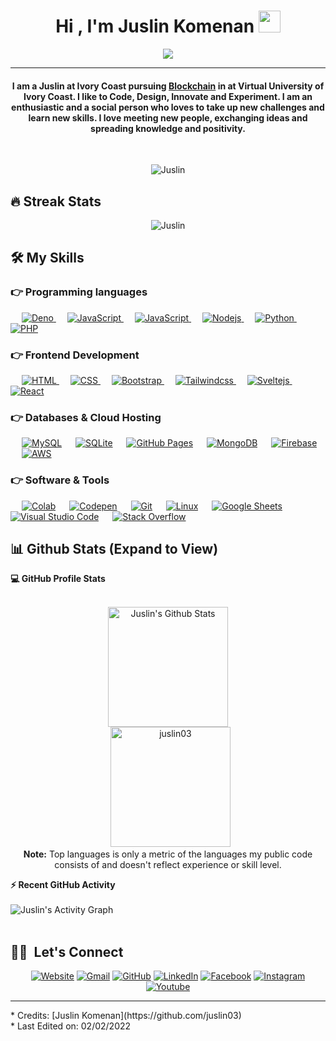 
<!-- <div align="center">
	<br>
	<img src="./header.svg" width="100%" height="200" alt="Juslin K.">
</div> -->
<h1 align="center">Hi , I'm Juslin Komenan <img src="https://media.giphy.com/media/hvRJCLFzcasrR4ia7z/giphy.gif" width="35"></h1>
<p align="center">
  <img src="https://readme-typing-svg.herokuapp.com?lines=Computer+Science+Student;FullStack+Web+Developer;Blockchain%20|%20AI%20|%20ML%20Enthusiast;Community%20Manager;Trainer%20at%20Simplon;Always%20learning%20new%20things&center=true&width=500&height=50">
</p>
<hr/>
<h4 align="center">I am a Juslin at Ivory Coast pursuing <a href="https://www.ibm.com/topics/benefits-of-blockchain">Blockchain</a> in at Virtual University of Ivory Coast. I like to Code, Design, Innovate and Experiment. I am an enthusiastic and a social person who loves to take up new challenges and learn new skills. I love meeting new people, exchanging ideas and spreading knowledge and positivity.</h4>
<br>
<p align="center"> <img src="https://komarev.com/ghpvc/?username=juslin03&label=Profile%20views&color=0e75b6&style=plastic" alt="Juslin" /> </p>

## 🔥 Streak Stats
<p align="center"><img src="https://github-readme-streak-stats.herokuapp.com/?user=juslin03&theme=algolia" alt="Juslin"  /></p>

## 🛠️ My Skills

### 👉 Programming languages

<p align="left"> 
  &emsp; 
  <a href="https://deno.land/" target="_blank"> 
    <img alt="Deno" src="https://img.shields.io/badge/Deno-000.svg?logo=Deno&logoColor=white">
  </a>
  &emsp;
  <a href="https://developer.mozilla.org/en-US/docs/Web/JavaScript" target="_blank"> 
     <img alt="JavaScript" src="https://img.shields.io/badge/JavaScript%20-%23F7DF1E.svg?logo=javascript&logoColor=black">
   </a>
  &emsp;
  <a href="https://www.typescriptlang.org/" target="_blank"> 
     <img alt="JavaScript" src="https://img.shields.io/badge/TypeScript%20-%56F7DF1E.svg?logo=typescript&logoColor=black">
   </a>
  &emsp;
  <a href="https://nodejs.org" target="_blank"> 
    <img alt="Nodejs" src="https://img.shields.io/badge/-Node.js-05122A?style=flat&logo=node.js">
  </a>
  &emsp;
   <a href="https://www.python.org" target="_blank">
    <img alt="Python" src="https://img.shields.io/badge/Python%20-%2314354C.svg?logo=python&logoColor=white">
  </a>
  &emsp;
  <a href="https://www.php.net/">
    <img alt="PHP" src="https://img.shields.io/badge/PHP-%23777BB4.svg?logo=php&logoColor=white"/>
  </a>
</p>

### 👉 Frontend Development
<p align="left"> 
  &emsp; 
  <a href="https://www.w3.org/html/" target="_blank"> 
   <img alt="HTML" src="https://img.shields.io/badge/HTML5%20-%23E34F26.svg?logo=html5&logoColor=white">
  </a>   
  &emsp;
  <a href="https://www.w3schools.com/css/" target="_blank">
    <img alt="CSS" src="https://img.shields.io/badge/CSS3%20-%231572B6.svg?logo=css3&logoColor=white">
  </a> 
   &emsp;
  <a href="https://getbootstrap.com" target="_blank"> 
    <img alt="Bootstrap" src="https://img.shields.io/badge/Bootstrap-%23563D7C.svg?style=flat&logo=bootstrap&logoColor=white"/>
  </a>
   &emsp;
  <a href="https://tailwindcss.com" target="_blank"> 
    <img alt="Tailwindcss" src="https://img.shields.io/badge/-Tailwindcss-06B6D4?style=flat&logo=Tailwindcss&logoColor=white"/>
  </a>
   &emsp;
  <a href="https://kit.svelte.dev" target="_blank"> 
    <img alt="Sveltejs" src="https://img.shields.io/badge/-SvelteKit-ff3e00?style=flat&logo=Svelte&logoColor=white"/>
  </a>
  &emsp;
  <a href="https://reactjs.org" target="_blank"> 
    <img alt="React" src="https://img.shields.io/badge/-React-05122A?style=flat&logo=react"/>
  </a>
</p>

### 👉 Databases & Cloud Hosting
<p align="left">
  &emsp;
    <a href="https://www.mysql.com/"><img alt="MySQL" src="https://img.shields.io/badge/MySQL-%2300f.svg?style=flat&llogo=mysql&logoColor=white"></a>
  &emsp;
    <a href="https://www.sqlite.org/"><img alt="SQLite" src ="https://img.shields.io/badge/sqlite-%2307405e.svg?style=flat&logo=sqlite&logoColor=white"/></a>
  &emsp;
    <a href="https://www.pages.github.com"><img alt="GitHub Pages" src="https://img.shields.io/badge/GitHub%20Pages-%23327FC7.svg?style=flat&llogo=github&logoColor=white"></a>
  &emsp;
    <a href="https://www.mongodb.com/"><img alt="MongoDB" src="https://img.shields.io/badge/MongoDB%20-%10aa50.svg?logo=mongodb&logoColor=white"></a>  
  &emsp;
    <a href="https://firebase.google.com/"><img alt="Firebase" src ="https://img.shields.io/badge/Firebase-%23316192.svg?logo=firebase&logoColor=white"></a>
  &emsp;
    <a href="https://console.aws.amazon.com/"><img alt="AWS" src ="https://img.shields.io/badge/AWS-FF9900.svg?logo=amazon&logoColor=white"></a>
 </p>

 ### 👉 Software & Tools
 
<p>
  &emsp;
    <a href="#"><img alt="Colab" src="https://img.shields.io/badge/Colab-00b56a.svg?logo=google-colab&logoColor=white"></a>
  &emsp;
    <a href="#"><img alt="Codepen" src="https://img.shields.io/badge/Codepen-000000.svg?logo=codepen&logoColor=white"></a>
  &emsp;
    <a href="#"><img alt="Git" src="https://img.shields.io/badge/Git%20-%23F05033.svg?logo=git&logoColor=white"></a>
  &emsp;
    <a href="#"><img alt="Linux" src="https://img.shields.io/badge/Linux-FCC624?style=flat&logo=linux&logoColor=black"></a>
  &emsp;
    <a href="#"><img alt="Google Sheets" src="https://img.shields.io/badge/Google%20Sheets%20-%2334A853.svg?logo=google%20sheets&logoColor=white"></a>
  &emsp;
    <a href="#"><img alt="Visual Studio Code" src="https://img.shields.io/badge/Visual%20Studio%20Code-0078d7.svg?logo=visual-studio-code&logoColor=white"></a>
<!--   &emsp;
    <a href="#"><img alt="Jupyter" src="https://img.shields.io/badge/Jupyter%20-%23F37626.svg?logo=Jupyter&logoColor=white"></a> -->
  &emsp;
    <a href="#"><img alt="Stack Overflow" src="https://img.shields.io/badge/-Stack%20Overflow-FE7A16?logo=stack-overflow&logoColor=white"></a>
  &emsp;
</p>


## 📊 Github Stats (Expand to View) 

  <summary><b>💻 GitHub Profile Stats</b></summary>
  <br/>
  <p align="center">
    <img alt="Juslin's Github Stats" src="https://github-readme-stats.vercel.app/api?username=juslin03&show_icons=true&count_private=true&theme=algolia" height="192px"/>
<br/>
  &nbsp;
	  <img src="https://github-readme-stats.vercel.app/api/top-langs?username=juslin03&show_icons=true&locale=en&layout=compact&theme=algolia" alt="juslin03" height="192px"/>
  <br/>
  <b>Note:</b> Top languages is only a metric of the languages my public code consists of and doesn't reflect experience or skill level.
  </p>

  <summary><b>⚡ Recent GitHub Activity</b></summary>
  <br/>
   <img alt="Juslin's Activity Graph" src="https://github-readme-activity-graph.vercel.app/graph?username=juslin03&custom_title=Juslin%20Komenan's%20Contribution%20Graph&theme=react-dark" />
  <br/>

<br/>

## 🤝🏻 &nbsp;Let's Connect
<p align="center">
  <a href="https://juslin.dev"><img src="https://img.icons8.com/bubbles/50/000000/web.png" alt="Website"/></a>
	<a href="mailto:komenan.komenan0@gmail.com"><img src="https://img.icons8.com/bubbles/50/000000/gmail.png" alt="Gmail"/></a>
	<a href="https://github.com/juslin03"><img src="https://img.icons8.com/bubbles/50/000000/github.png" alt="GitHub"/></a>
	<a href="https://linkedin.com/in/juslin"><img src="https://img.icons8.com/bubbles/50/000000/linkedin.png" alt="LinkedIn"/></a>
	<a href="https://www.facebook.com/Juslin.Dev"><img src="https://img.icons8.com/bubbles/50/000000/facebook-new.png" alt="Facebook"/></a>
	<a href="https://instagram.com/j_komenan"><img src="https://img.icons8.com/bubbles/50/000000/instagram.png" alt="Instagram"/></a>
	<a href="https://www.youtube.com/channel/UCB8WtlLeyHlB3e0RaSDopEA"><img src="https://img.icons8.com/bubbles/50/000000/youtube.png" alt="Youtube"/></a>
</p>
<hr/>
* Credits: [Juslin Komenan](https://github.com/juslin03)<br/>
* Last Edited on: 02/02/2022
